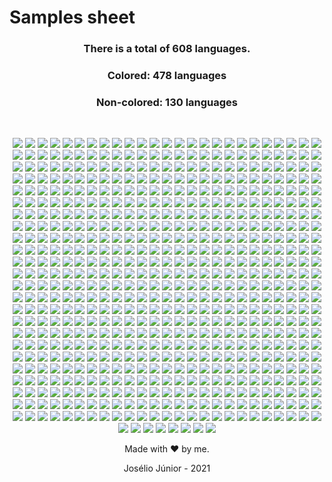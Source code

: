 # Samples sheet

<div align="center">

### **There is a total of 608 languages.**
### **Colored: 478 languages**
### **Non-colored: 130 languages**
<br>

![](../lang/1c-enterprise/rounded.svg)
![](../lang/4d/rounded.svg)
![](../lang/abap/rounded.svg)
![](../lang/abap-cds/rounded.svg)
![](../lang/abnf/rounded.svg)
![](../lang/ags-script/rounded.svg)
![](../lang/aidl/rounded.svg)
![](../lang/al/rounded.svg)
![](../lang/ampl/rounded.svg)
![](../lang/antlr/rounded.svg)
![](../lang/api-blueprint/rounded.svg)
![](../lang/apl/rounded.svg)
![](../lang/asl/rounded.svg)
![](../lang/asn.1/rounded.svg)
![](../lang/asp.net/rounded.svg)
![](../lang/ats/rounded.svg)
![](../lang/actionscript/rounded.svg)
![](../lang/ada/rounded.svg)
![](../lang/adobe-font-metrics/rounded.svg)
![](../lang/agda/rounded.svg)
![](../lang/alloy/rounded.svg)
![](../lang/alpine-abuild/rounded.svg)
![](../lang/altium-designer/rounded.svg)
![](../lang/angelscript/rounded.svg)
![](../lang/ant-build-system/rounded.svg)
![](../lang/apacheconf/rounded.svg)
![](../lang/apex/rounded.svg)
![](../lang/apollo-guidance-computer/rounded.svg)
![](../lang/applescript/rounded.svg)
![](../lang/arc/rounded.svg)
![](../lang/asciidoc/rounded.svg)
![](../lang/aspectj/rounded.svg)
![](../lang/assembly/rounded.svg)
![](../lang/astro/rounded.svg)
![](../lang/asymptote/rounded.svg)
![](../lang/augeas/rounded.svg)
![](../lang/autohotkey/rounded.svg)
![](../lang/autoit/rounded.svg)
![](../lang/avro-idl/rounded.svg)
![](../lang/awk/rounded.svg)
![](../lang/basic/rounded.svg)
![](../lang/ballerina/rounded.svg)
![](../lang/batchfile/rounded.svg)
![](../lang/beef/rounded.svg)
![](../lang/befunge/rounded.svg)
![](../lang/bibtex/rounded.svg)
![](../lang/bicep/rounded.svg)
![](../lang/bison/rounded.svg)
![](../lang/bitbake/rounded.svg)
![](../lang/blade/rounded.svg)
![](../lang/blitzbasic/rounded.svg)
![](../lang/blitzmax/rounded.svg)
![](../lang/bluespec/rounded.svg)
![](../lang/boo/rounded.svg)
![](../lang/boogie/rounded.svg)
![](../lang/brainfuck/rounded.svg)
![](../lang/brightscript/rounded.svg)
![](../lang/browserslist/rounded.svg)
![](../lang/c/rounded.svg)
![](../lang/c-sharp/rounded.svg)
![](../lang/c++/rounded.svg)
![](../lang/c-objdump/rounded.svg)
![](../lang/c2hs-haskell/rounded.svg)
![](../lang/cil/rounded.svg)
![](../lang/clips/rounded.svg)
![](../lang/cmake/rounded.svg)
![](../lang/cobol/rounded.svg)
![](../lang/codeowners/rounded.svg)
![](../lang/collada/rounded.svg)
![](../lang/cson/rounded.svg)
![](../lang/css/rounded.svg)
![](../lang/csv/rounded.svg)
![](../lang/cue/rounded.svg)
![](../lang/cweb/rounded.svg)
![](../lang/cabal-config/rounded.svg)
![](../lang/cap'n-proto/rounded.svg)
![](../lang/cartocss/rounded.svg)
![](../lang/ceylon/rounded.svg)
![](../lang/chapel/rounded.svg)
![](../lang/charity/rounded.svg)
![](../lang/chuck/rounded.svg)
![](../lang/cirru/rounded.svg)
![](../lang/clarion/rounded.svg)
![](../lang/classic-asp/rounded.svg)
![](../lang/clean/rounded.svg)
![](../lang/click/rounded.svg)
![](../lang/clojure/rounded.svg)
![](../lang/closure-templates/rounded.svg)
![](../lang/cloud-firestore-security-rules/rounded.svg)
![](../lang/conll-u/rounded.svg)
![](../lang/codeql/rounded.svg)
![](../lang/coffeescript/rounded.svg)
![](../lang/coldfusion/rounded.svg)
![](../lang/coldfusion-cfc/rounded.svg)
![](../lang/common-lisp/rounded.svg)
![](../lang/common-workflow-language/rounded.svg)
![](../lang/component-pascal/rounded.svg)
![](../lang/cool/rounded.svg)
![](../lang/coq/rounded.svg)
![](../lang/cpp-objdump/rounded.svg)
![](../lang/creole/rounded.svg)
![](../lang/crystal/rounded.svg)
![](../lang/csound/rounded.svg)
![](../lang/csound-document/rounded.svg)
![](../lang/csound-score/rounded.svg)
![](../lang/cuda/rounded.svg)
![](../lang/cue-sheet/rounded.svg)
![](../lang/cycript/rounded.svg)
![](../lang/cython/rounded.svg)
![](../lang/d/rounded.svg)
![](../lang/d-objdump/rounded.svg)
![](../lang/digital-command-language/rounded.svg)
![](../lang/dm/rounded.svg)
![](../lang/dns-zone/rounded.svg)
![](../lang/dtrace/rounded.svg)
![](../lang/dafny/rounded.svg)
![](../lang/darcs-patch/rounded.svg)
![](../lang/dart/rounded.svg)
![](../lang/dataweave/rounded.svg)
![](../lang/dhall/rounded.svg)
![](../lang/diff/rounded.svg)
![](../lang/directx-3d-file/rounded.svg)
![](../lang/dockerfile/rounded.svg)
![](../lang/dogescript/rounded.svg)
![](../lang/dylan/rounded.svg)
![](../lang/e/rounded.svg)
![](../lang/e-mail/rounded.svg)
![](../lang/ebnf/rounded.svg)
![](../lang/ecl/rounded.svg)
![](../lang/eclipse/rounded.svg)
![](../lang/ejs/rounded.svg)
![](../lang/eq/rounded.svg)
![](../lang/eagle/rounded.svg)
![](../lang/easybuild/rounded.svg)
![](../lang/ecere-projects/rounded.svg)
![](../lang/editorconfig/rounded.svg)
![](../lang/edje-data-collection/rounded.svg)
![](../lang/eiffel/rounded.svg)
![](../lang/elixir/rounded.svg)
![](../lang/elm/rounded.svg)
![](../lang/emacs-lisp/rounded.svg)
![](../lang/emberscript/rounded.svg)
![](../lang/erlang/rounded.svg)
![](../lang/f-sharp/rounded.svg)
![](../lang/f-asterisk/rounded.svg)
![](../lang/figlet-font/rounded.svg)
![](../lang/flux/rounded.svg)
![](../lang/factor/rounded.svg)
![](../lang/fancy/rounded.svg)
![](../lang/fantom/rounded.svg)
![](../lang/faust/rounded.svg)
![](../lang/fennel/rounded.svg)
![](../lang/filebench-wml/rounded.svg)
![](../lang/filterscript/rounded.svg)
![](../lang/fluent/rounded.svg)
![](../lang/formatted/rounded.svg)
![](../lang/forth/rounded.svg)
![](../lang/fortran/rounded.svg)
![](../lang/fortran-free-form/rounded.svg)
![](../lang/freebasic/rounded.svg)
![](../lang/freemarker/rounded.svg)
![](../lang/frege/rounded.svg)
![](../lang/futhark/rounded.svg)
![](../lang/g-code/rounded.svg)
![](../lang/gaml/rounded.svg)
![](../lang/gams/rounded.svg)
![](../lang/gap/rounded.svg)
![](../lang/gcc-machine-description/rounded.svg)
![](../lang/gdb/rounded.svg)
![](../lang/gdscript/rounded.svg)
![](../lang/gedcom/rounded.svg)
![](../lang/glsl/rounded.svg)
![](../lang/gn/rounded.svg)
![](../lang/game-maker-language/rounded.svg)
![](../lang/gemfile.lock/rounded.svg)
![](../lang/genie/rounded.svg)
![](../lang/genshi/rounded.svg)
![](../lang/gentoo-ebuild/rounded.svg)
![](../lang/gentoo-eclass/rounded.svg)
![](../lang/gerber-image/rounded.svg)
![](../lang/gettext-catalog/rounded.svg)
![](../lang/gherkin/rounded.svg)
![](../lang/git-attributes/rounded.svg)
![](../lang/git-config/rounded.svg)
![](../lang/glyph/rounded.svg)
![](../lang/glyph-bitmap-distribution-format/rounded.svg)
![](../lang/gnuplot/rounded.svg)
![](../lang/go/rounded.svg)
![](../lang/go-checksums/rounded.svg)
![](../lang/go-module/rounded.svg)
![](../lang/golo/rounded.svg)
![](../lang/gosu/rounded.svg)
![](../lang/grace/rounded.svg)
![](../lang/gradle/rounded.svg)
![](../lang/grammatical-framework/rounded.svg)
![](../lang/graph-modeling-language/rounded.svg)
![](../lang/graphql/rounded.svg)
![](../lang/graphviz-(dot)/rounded.svg)
![](../lang/groovy/rounded.svg)
![](../lang/groovy-server-pages/rounded.svg)
![](../lang/haproxy/rounded.svg)
![](../lang/hcl/rounded.svg)
![](../lang/hlsl/rounded.svg)
![](../lang/html/rounded.svg)
![](../lang/html+ecr/rounded.svg)
![](../lang/html+eex/rounded.svg)
![](../lang/html+erb/rounded.svg)
![](../lang/html+php/rounded.svg)
![](../lang/html+razor/rounded.svg)
![](../lang/http/rounded.svg)
![](../lang/hxml/rounded.svg)
![](../lang/hack/rounded.svg)
![](../lang/haml/rounded.svg)
![](../lang/handlebars/rounded.svg)
![](../lang/harbour/rounded.svg)
![](../lang/haskell/rounded.svg)
![](../lang/haxe/rounded.svg)
![](../lang/hiveql/rounded.svg)
![](../lang/holyc/rounded.svg)
![](../lang/hy/rounded.svg)
![](../lang/hyphy/rounded.svg)
![](../lang/idl/rounded.svg)
![](../lang/igor-pro/rounded.svg)
![](../lang/ini/rounded.svg)
![](../lang/irc-log/rounded.svg)
![](../lang/idris/rounded.svg)
![](../lang/ignore-list/rounded.svg)
![](../lang/imagej-macro/rounded.svg)
![](../lang/inform-7/rounded.svg)
![](../lang/inno-setup/rounded.svg)
![](../lang/io/rounded.svg)
![](../lang/ioke/rounded.svg)
![](../lang/isabelle/rounded.svg)
![](../lang/isabelle-root/rounded.svg)
![](../lang/j/rounded.svg)
![](../lang/jar-manifest/rounded.svg)
![](../lang/jflex/rounded.svg)
![](../lang/json/rounded.svg)
![](../lang/json-with-comments/rounded.svg)
![](../lang/json5/rounded.svg)
![](../lang/jsonld/rounded.svg)
![](../lang/jsoniq/rounded.svg)
![](../lang/jasmin/rounded.svg)
![](../lang/java/rounded.svg)
![](../lang/java-properties/rounded.svg)
![](../lang/java-server-pages/rounded.svg)
![](../lang/javascript/rounded.svg)
![](../lang/javascript+erb/rounded.svg)
![](../lang/jest-snapshot/rounded.svg)
![](../lang/jinja/rounded.svg)
![](../lang/jison/rounded.svg)
![](../lang/jison-lex/rounded.svg)
![](../lang/jolie/rounded.svg)
![](../lang/jsonnet/rounded.svg)
![](../lang/julia/rounded.svg)
![](../lang/jupyter-notebook/rounded.svg)
![](../lang/krl/rounded.svg)
![](../lang/kaitai-struct/rounded.svg)
![](../lang/kakounescript/rounded.svg)
![](../lang/kicad-layout/rounded.svg)
![](../lang/kicad-legacy-layout/rounded.svg)
![](../lang/kicad-schematic/rounded.svg)
![](../lang/kit/rounded.svg)
![](../lang/kotlin/rounded.svg)
![](../lang/kusto/rounded.svg)
![](../lang/lfe/rounded.svg)
![](../lang/llvm/rounded.svg)
![](../lang/lolcode/rounded.svg)
![](../lang/lsl/rounded.svg)
![](../lang/ltspice-symbol/rounded.svg)
![](../lang/labview/rounded.svg)
![](../lang/lark/rounded.svg)
![](../lang/lasso/rounded.svg)
![](../lang/latte/rounded.svg)
![](../lang/lean/rounded.svg)
![](../lang/less/rounded.svg)
![](../lang/lex/rounded.svg)
![](../lang/lilypond/rounded.svg)
![](../lang/limbo/rounded.svg)
![](../lang/linker-script/rounded.svg)
![](../lang/linux-kernel-module/rounded.svg)
![](../lang/liquid/rounded.svg)
![](../lang/literate-agda/rounded.svg)
![](../lang/literate-coffeescript/rounded.svg)
![](../lang/literate-haskell/rounded.svg)
![](../lang/livescript/rounded.svg)
![](../lang/logos/rounded.svg)
![](../lang/logtalk/rounded.svg)
![](../lang/lookml/rounded.svg)
![](../lang/loomscript/rounded.svg)
![](../lang/lua/rounded.svg)
![](../lang/m/rounded.svg)
![](../lang/m4/rounded.svg)
![](../lang/m4sugar/rounded.svg)
![](../lang/matlab/rounded.svg)
![](../lang/maxscript/rounded.svg)
![](../lang/mlir/rounded.svg)
![](../lang/mql4/rounded.svg)
![](../lang/mql5/rounded.svg)
![](../lang/mtml/rounded.svg)
![](../lang/muf/rounded.svg)
![](../lang/macaulay2/rounded.svg)
![](../lang/makefile/rounded.svg)
![](../lang/mako/rounded.svg)
![](../lang/markdown/rounded.svg)
![](../lang/marko/rounded.svg)
![](../lang/mask/rounded.svg)
![](../lang/mathematica/rounded.svg)
![](../lang/maven-pom/rounded.svg)
![](../lang/max/rounded.svg)
![](../lang/mercury/rounded.svg)
![](../lang/meson/rounded.svg)
![](../lang/metal/rounded.svg)
![](../lang/microsoft-developer-studio-project/rounded.svg)
![](../lang/microsoft-visual-studio-solution/rounded.svg)
![](../lang/minid/rounded.svg)
![](../lang/mirah/rounded.svg)
![](../lang/modelica/rounded.svg)
![](../lang/modula-2/rounded.svg)
![](../lang/modula-3/rounded.svg)
![](../lang/module-management-system/rounded.svg)
![](../lang/monkey/rounded.svg)
![](../lang/moocode/rounded.svg)
![](../lang/moonscript/rounded.svg)
![](../lang/motorola-68k-assembly/rounded.svg)
![](../lang/muse/rounded.svg)
![](../lang/mustache/rounded.svg)
![](../lang/myghty/rounded.svg)
![](../lang/nasl/rounded.svg)
![](../lang/ncl/rounded.svg)
![](../lang/neon/rounded.svg)
![](../lang/nl/rounded.svg)
![](../lang/npm-config/rounded.svg)
![](../lang/nsis/rounded.svg)
![](../lang/nwscript/rounded.svg)
![](../lang/nearley/rounded.svg)
![](../lang/nemerle/rounded.svg)
![](../lang/netlinx/rounded.svg)
![](../lang/netlinx+erb/rounded.svg)
![](../lang/netlogo/rounded.svg)
![](../lang/newlisp/rounded.svg)
![](../lang/nextflow/rounded.svg)
![](../lang/nginx/rounded.svg)
![](../lang/nim/rounded.svg)
![](../lang/ninja/rounded.svg)
![](../lang/nit/rounded.svg)
![](../lang/nix/rounded.svg)
![](../lang/nu/rounded.svg)
![](../lang/numpy/rounded.svg)
![](../lang/nunjucks/rounded.svg)
![](../lang/ocaml/rounded.svg)
![](../lang/objdump/rounded.svg)
![](../lang/object-data-instance-notation/rounded.svg)
![](../lang/objectscript/rounded.svg)
![](../lang/objective-c/rounded.svg)
![](../lang/objective-c++/rounded.svg)
![](../lang/objective-j/rounded.svg)
![](../lang/odin/rounded.svg)
![](../lang/omgrofl/rounded.svg)
![](../lang/opa/rounded.svg)
![](../lang/opal/rounded.svg)
![](../lang/open-policy-agent/rounded.svg)
![](../lang/opencl/rounded.svg)
![](../lang/openedge-abl/rounded.svg)
![](../lang/openqasm/rounded.svg)
![](../lang/openrc-runscript/rounded.svg)
![](../lang/openscad/rounded.svg)
![](../lang/openstep-property-list/rounded.svg)
![](../lang/opentype-feature-file/rounded.svg)
![](../lang/org/rounded.svg)
![](../lang/ox/rounded.svg)
![](../lang/oxygene/rounded.svg)
![](../lang/oz/rounded.svg)
![](../lang/p4/rounded.svg)
![](../lang/peg.js/rounded.svg)
![](../lang/php/rounded.svg)
![](../lang/plsql/rounded.svg)
![](../lang/plpgsql/rounded.svg)
![](../lang/pov-ray-sdl/rounded.svg)
![](../lang/pan/rounded.svg)
![](../lang/papyrus/rounded.svg)
![](../lang/parrot/rounded.svg)
![](../lang/parrot-assembly/rounded.svg)
![](../lang/parrot-internal-representation/rounded.svg)
![](../lang/pascal/rounded.svg)
![](../lang/pawn/rounded.svg)
![](../lang/pep8/rounded.svg)
![](../lang/perl/rounded.svg)
![](../lang/pic/rounded.svg)
![](../lang/pickle/rounded.svg)
![](../lang/picolisp/rounded.svg)
![](../lang/piglatin/rounded.svg)
![](../lang/pike/rounded.svg)
![](../lang/plantuml/rounded.svg)
![](../lang/pod/rounded.svg)
![](../lang/pod-6/rounded.svg)
![](../lang/pogoscript/rounded.svg)
![](../lang/pony/rounded.svg)
![](../lang/postcss/rounded.svg)
![](../lang/postscript/rounded.svg)
![](../lang/powerbuilder/rounded.svg)
![](../lang/powershell/rounded.svg)
![](../lang/prisma/rounded.svg)
![](../lang/processing/rounded.svg)
![](../lang/proguard/rounded.svg)
![](../lang/prolog/rounded.svg)
![](../lang/propeller-spin/rounded.svg)
![](../lang/protocol-buffer/rounded.svg)
![](../lang/public-key/rounded.svg)
![](../lang/pug/rounded.svg)
![](../lang/puppet/rounded.svg)
![](../lang/pure-data/rounded.svg)
![](../lang/purebasic/rounded.svg)
![](../lang/purescript/rounded.svg)
![](../lang/python/rounded.svg)
![](../lang/python-console/rounded.svg)
![](../lang/python-traceback/rounded.svg)
![](../lang/q-sharp/rounded.svg)
![](../lang/qml/rounded.svg)
![](../lang/qmake/rounded.svg)
![](../lang/qt-script/rounded.svg)
![](../lang/quake/rounded.svg)
![](../lang/r/rounded.svg)
![](../lang/raml/rounded.svg)
![](../lang/rdoc/rounded.svg)
![](../lang/realbasic/rounded.svg)
![](../lang/rexx/rounded.svg)
![](../lang/rmarkdown/rounded.svg)
![](../lang/rpc/rounded.svg)
![](../lang/rpm-spec/rounded.svg)
![](../lang/runoff/rounded.svg)
![](../lang/racket/rounded.svg)
![](../lang/ragel/rounded.svg)
![](../lang/raku/rounded.svg)
![](../lang/rascal/rounded.svg)
![](../lang/raw-token-data/rounded.svg)
![](../lang/rescript/rounded.svg)
![](../lang/readline-config/rounded.svg)
![](../lang/reason/rounded.svg)
![](../lang/rebol/rounded.svg)
![](../lang/record-jar/rounded.svg)
![](../lang/red/rounded.svg)
![](../lang/redcode/rounded.svg)
![](../lang/redirect-rules/rounded.svg)
![](../lang/regular-expression/rounded.svg)
![](../lang/ren'py/rounded.svg)
![](../lang/renderscript/rounded.svg)
![](../lang/rich-text-format/rounded.svg)
![](../lang/ring/rounded.svg)
![](../lang/riot/rounded.svg)
![](../lang/robotframework/rounded.svg)
![](../lang/roff/rounded.svg)
![](../lang/roff-manpage/rounded.svg)
![](../lang/rouge/rounded.svg)
![](../lang/ruby/rounded.svg)
![](../lang/rust/rounded.svg)
![](../lang/sas/rounded.svg)
![](../lang/scss/rounded.svg)
![](../lang/selinux-policy/rounded.svg)
![](../lang/smt/rounded.svg)
![](../lang/sparql/rounded.svg)
![](../lang/sqf/rounded.svg)
![](../lang/sql/rounded.svg)
![](../lang/sqlpl/rounded.svg)
![](../lang/srecode-template/rounded.svg)
![](../lang/ssh-config/rounded.svg)
![](../lang/ston/rounded.svg)
![](../lang/svg/rounded.svg)
![](../lang/swig/rounded.svg)
![](../lang/sage/rounded.svg)
![](../lang/saltstack/rounded.svg)
![](../lang/sass/rounded.svg)
![](../lang/scala/rounded.svg)
![](../lang/scaml/rounded.svg)
![](../lang/scheme/rounded.svg)
![](../lang/scilab/rounded.svg)
![](../lang/self/rounded.svg)
![](../lang/shaderlab/rounded.svg)
![](../lang/shell/rounded.svg)
![](../lang/shellsession/rounded.svg)
![](../lang/shen/rounded.svg)
![](../lang/sieve/rounded.svg)
![](../lang/singularity/rounded.svg)
![](../lang/slash/rounded.svg)
![](../lang/slice/rounded.svg)
![](../lang/slim/rounded.svg)
![](../lang/smpl/rounded.svg)
![](../lang/smali/rounded.svg)
![](../lang/smalltalk/rounded.svg)
![](../lang/smarty/rounded.svg)
![](../lang/solidity/rounded.svg)
![](../lang/soong/rounded.svg)
![](../lang/sourcepawn/rounded.svg)
![](../lang/spline-font-database/rounded.svg)
![](../lang/squirrel/rounded.svg)
![](../lang/stan/rounded.svg)
![](../lang/standard-ml/rounded.svg)
![](../lang/starlark/rounded.svg)
![](../lang/stata/rounded.svg)
![](../lang/stringtemplate/rounded.svg)
![](../lang/stylus/rounded.svg)
![](../lang/subrip-text/rounded.svg)
![](../lang/sugarss/rounded.svg)
![](../lang/supercollider/rounded.svg)
![](../lang/svelte/rounded.svg)
![](../lang/swift/rounded.svg)
![](../lang/systemverilog/rounded.svg)
![](../lang/ti-program/rounded.svg)
![](../lang/tla/rounded.svg)
![](../lang/toml/rounded.svg)
![](../lang/tsql/rounded.svg)
![](../lang/tsv/rounded.svg)
![](../lang/tsx/rounded.svg)
![](../lang/txl/rounded.svg)
![](../lang/tcl/rounded.svg)
![](../lang/tcsh/rounded.svg)
![](../lang/tex/rounded.svg)
![](../lang/tea/rounded.svg)
![](../lang/terra/rounded.svg)
![](../lang/texinfo/rounded.svg)
![](../lang/text/rounded.svg)
![](../lang/textmate-properties/rounded.svg)
![](../lang/textile/rounded.svg)
![](../lang/thrift/rounded.svg)
![](../lang/turing/rounded.svg)
![](../lang/turtle/rounded.svg)
![](../lang/twig/rounded.svg)
![](../lang/type-language/rounded.svg)
![](../lang/typescript/rounded.svg)
![](../lang/unified-parallel-c/rounded.svg)
![](../lang/unity3d-asset/rounded.svg)
![](../lang/unix-assembly/rounded.svg)
![](../lang/uno/rounded.svg)
![](../lang/unrealscript/rounded.svg)
![](../lang/urweb/rounded.svg)
![](../lang/v/rounded.svg)
![](../lang/vba/rounded.svg)
![](../lang/vbscript/rounded.svg)
![](../lang/vcl/rounded.svg)
![](../lang/vhdl/rounded.svg)
![](../lang/vala/rounded.svg)
![](../lang/valve-data-format/rounded.svg)
![](../lang/verilog/rounded.svg)
![](../lang/vim-help-file/rounded.svg)
![](../lang/vim-script/rounded.svg)
![](../lang/vim-snippet/rounded.svg)
![](../lang/visual-basic-.net/rounded.svg)
![](../lang/volt/rounded.svg)
![](../lang/vue/rounded.svg)
![](../lang/wavefront-material/rounded.svg)
![](../lang/wavefront-object/rounded.svg)
![](../lang/web-ontology-language/rounded.svg)
![](../lang/webassembly/rounded.svg)
![](../lang/webidl/rounded.svg)
![](../lang/webvtt/rounded.svg)
![](../lang/wget-config/rounded.svg)
![](../lang/wikitext/rounded.svg)
![](../lang/windows-registry-entries/rounded.svg)
![](../lang/wollok/rounded.svg)
![](../lang/world-of-warcraft-addon-data/rounded.svg)
![](../lang/x-bitmap/rounded.svg)
![](../lang/x-font-directory-index/rounded.svg)
![](../lang/x-pixmap/rounded.svg)
![](../lang/x10/rounded.svg)
![](../lang/xc/rounded.svg)
![](../lang/xcompose/rounded.svg)
![](../lang/xml/rounded.svg)
![](../lang/xml-property-list/rounded.svg)
![](../lang/xpages/rounded.svg)
![](../lang/xproc/rounded.svg)
![](../lang/xquery/rounded.svg)
![](../lang/xs/rounded.svg)
![](../lang/xslt/rounded.svg)
![](../lang/xojo/rounded.svg)
![](../lang/xonsh/rounded.svg)
![](../lang/xtend/rounded.svg)
![](../lang/yaml/rounded.svg)
![](../lang/yang/rounded.svg)
![](../lang/yara/rounded.svg)
![](../lang/yasnippet/rounded.svg)
![](../lang/yacc/rounded.svg)
![](../lang/zap/rounded.svg)
![](../lang/zil/rounded.svg)
![](../lang/zeek/rounded.svg)
![](../lang/zenscript/rounded.svg)
![](../lang/zephir/rounded.svg)
![](../lang/zig/rounded.svg)
![](../lang/zimpl/rounded.svg)
![](../lang/curl-config/rounded.svg)
![](../lang/desktop/rounded.svg)
![](../lang/dirs/rounded.svg)
![](../lang/ec/rounded.svg)
![](../lang/edn/rounded.svg)
![](../lang/fish/rounded.svg)
![](../lang/jq/rounded.svg)
![](../lang/mirc-script/rounded.svg)
![](../lang/mcfunction/rounded.svg)
![](../lang/mupad/rounded.svg)
![](../lang/nanorc/rounded.svg)
![](../lang/nesc/rounded.svg)
![](../lang/ooc/rounded.svg)
![](../lang/q/rounded.svg)
![](../lang/restructuredtext/rounded.svg)
![](../lang/robots.txt/rounded.svg)
![](../lang/sed/rounded.svg)
![](../lang/wdl/rounded.svg)
![](../lang/wisp/rounded.svg)
![](../lang/xbase/rounded.svg)



Made with ❤ by me.

Josélio Júnior - 2021

</div>